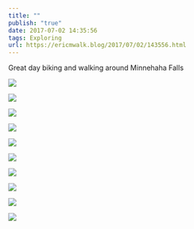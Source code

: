 ```yaml
---
title: ""
publish: "true"
date: 2017-07-02 14:35:56
tags: Exploring
url: https://ericmwalk.blog/2017/07/02/143556.html
---
```


Great day biking and walking around Minnehaha Falls

![](https://ericmwalk.blog/uploads/2022/f663406c8a.jpg)

![](https://ericmwalk.blog/uploads/2022/0326c45482.jpg)

![](https://ericmwalk.blog/uploads/2022/cfd7d7d59a.jpg)

![](https://ericmwalk.blog/uploads/2022/f5ca63d19b.jpg)

![](https://ericmwalk.blog/uploads/2022/ac69fafcd8.jpg)

![](https://ericmwalk.blog/uploads/2022/ba3b15eb26.jpg)

![](https://ericmwalk.blog/uploads/2022/288b27620d.jpg)

![](https://ericmwalk.blog/uploads/2022/1d5b46b334.jpg)

![](https://ericmwalk.blog/uploads/2022/2ed1264415.jpg)

![](https://ericmwalk.blog/uploads/2022/09b79c6214.jpg)